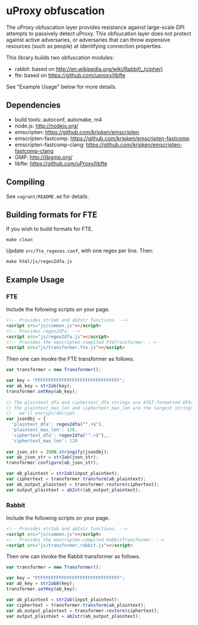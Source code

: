 uProxy obfuscation
==================

The uProxy obfuscation layer provides resistance against large-scale DPI attempts to passively detect uProxy. This obfsucation layer does not protect against active adversaries, or adversaries that can throw expensive resources (such as people) at identifying connection properties.

This library builds two obfuscation modules:

* rabbit: based on http://en.wikipedia.org/wiki/Rabbit\_(cipher)
* fte: based on https://github.com/uproxy/libfte

See "Example Usage" below for more details.

Dependencies
------------

* build tools: autoconf, automake, m4
* node.js: http://nodejs.org/
* emscripten: https://github.com/kripken/emscripten
* emscripten-fastcomp: https://github.com/kripken/emscripten-fastcomp
* emscripten-fastcomp-clang: https://github.com/kripken/emscripten-fastcomp-clang
* GMP: http://libgmp.org/
* libfte: https://github.com/uProxy/libfte

Compiling
---------

See ```vagrant/README.md``` for details.

Building formats for FTE
------------------------

If you wish to build formats for FTE.

```
make clean
```

Update ```src/fte_regexes.conf```, with one regex per line. Then:

```
make html/js/regex2dfa.js
```

Example Usage
-------------

### FTE

Include the following scripts on your page.

```html
<!-- Provides str2ab and ab2str functions. -->
<script src="js/common.js"></script>
<!-- Provides regex2dfa. -->
<script src="js/regex2dfa.js"></script>
<!-- Provides the emscripten-compiled FteTransformer. -->
<script src="js/transformer.fte.js"></script>
```

Then one can invoke the FTE transformer as follows.

```javascript
var transformer = new Transformer();

var key = "FFFFFFFFFFFFFFFFFFFFFFFFFFFFFFFF";
var ab_key = str2ab(key);
transformer.setKey(ab_key);
        
// The plaintext_dfa and ciphertext_dfa strings are AT&T-formatted DFAs.
// The plaintext_max_len and ciphertext_max_len are the largest strings
//   we'll encrypt/decrypt.
var jsonObj = {
  'plaintext_dfa': regex2dfa("^.+$"),
  'plaintext_max_len': 128,
  'ciphertext_dfa': regex2dfa("^.+$"),,
  'ciphertext_max_len': 128
        
var json_str = JSON.stringify(jsonObj);
var ab_json_str = str2ab(json_str);
transformer.configure(ab_json_str);

var ab_plaintext = str2ab(input_plaintext);
var ciphertext = transformer.transform(ab_plaintext);
var ab_output_plaintext = transformer.restore(ciphertext);
var output_plaintext = ab2str(ab_output_plaintext);
```

### Rabbit

Include the following scripts on your page.

```html
<!-- Provides str2ab and ab2str functions. -->
<script src="js/common.js"></script>
<!-- Provides the emscripten-compiled RabbitTransformer. -->
<script src="js/transformer.rabbit.js"></script>
```

Then one can invoke the Rabbit transformer as follows.

```javascript
var transformer = new Transformer();

var key = "FFFFFFFFFFFFFFFFFFFFFFFFFFFFFFFF";
var ab_key = str2ab8(key);
transformer.setKey(ab_key);

var ab_plaintext = str2ab(input_plaintext);
var ciphertext = transformer.transform(ab_plaintext);
var ab_output_plaintext = transformer.restore(ciphertext);
var output_plaintext = ab2str(ab_output_plaintext);
```
